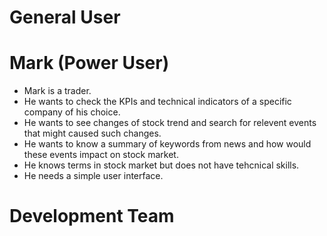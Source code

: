 # General User

# Mark (Power User)
- Mark is a trader.
- He wants to check the KPIs and technical indicators of a specific company of his choice.
- He wants to see changes of stock trend and search for relevent events that might caused such changes.
- He wants to know a summary of keywords from news and how would these events impact on stock market.
- He knows terms in stock market but does not have tehcnical skills.
- He needs a simple user interface.

# Development Team
